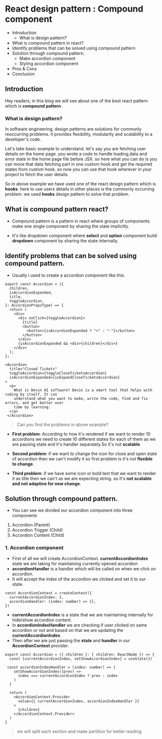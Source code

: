 <!-- type AccordionPropsType = {
  children: React.ReactNode;
  title: string;
  toggleAccordion: () => void;
  isAccordionExpanded: boolean;
}; -->

<!-- # Patterns in react : Compound component -->
# React design pattern : Compound component

- Introduction
  - What is design pattern?
- What is compound pattern in react?
- Identify problems that can be solved using compound pattern
- Solution through compound pattern.
  - Make accordion component
  - Styling accordion component
- Pros & Cons
- Conclusion


## Introduction

Hey readers, in this blog we will see about one of the best 
react pattern which is **compound pattern** .

### What is design pattern?
In software engineering, design patterns are solutions for commonly reoccurring problems. it
provides flexibility, modularity and scalability to a developer's code.

Let's take basic example to understand. let's say you are fetching user details on the home page. you wrote a code to handle loading,data and error state in the home page file before JSX. so here
what you can do is you can move that data fetching part in one custom hook and get the required
states from custom hook. so now you can use that hook wherever in your project to fetch the user 
details.

<!-- Quote -->
So in above example we have used one of the react design pattern which is **hooks**. here 
to use users details in other places is the commonly occurring problem. we used **hooks** design 
pattern to solve that problem.

## What is compound pattern react?
- Compound pattern is a pattern in react where groups of components make one single 
  component by sharing the state implicitly.

- It's like dropdown component where **select** and **option** component build 
  **dropdown** component by sharing the state internally.

## Identify problems that can be solved using compound pattern. 
- Usually i used to create a accordion component like this. 
<!-- - Below is the example of basic **accordion** component. -->

```
export const Accordion = ({
  children,
  isAccordionExpanded,
  title,
  toggleAccordion,
}: AccordionPropsType) => {
  return (
    <div>
      <div onClick={toggleAccordion}>
        {title}
        <button>
          <button>{isAccordionExpanded ? "+" : "-"}</button>
        </button>
      </div>
      {isAccordionExpanded && <div>{children}</div>}
    </div>
  );
};
```

```
<Accordion
  title="Closed Tickets"
  toggleAccordion={toggleCloseTicketsAccordion}
  isAccordionExpanded={isExpandCloseTicketsAccordion}
> 
  <p>
    What is Devin AI software? Devin is a smart tool that helps with coding by itself. It can
    understand what you want to make, write the code, find and fix errors, and get better over
    time by learning.
  </p>
 </Accordion>
```

> Can you find the problems in above example?


- **First problem**: According to how it's rendered if we want to render 10 accordions we need
  to create 10 different states for each of them as we are passing state and it's handler
  separately.So it's not **scalable**

- **Second problem**: if we want to change the icon for close and open state of accordion then
  we can't modify it so first problem is it's not **flexible to change**.

- **Third problem**: if we have some icon or bold text that we want to render it as title then 
  we can't as we are expecting string. so it's **not scalable and not adaptive for new change**.


## Solution through compound pattern.

-  You can see we divided our accordion component into three components
  1. Accordion (Parent) 
  2. Accordion Trigger (Child) 
  3. Accordion Content (Child) 

### 1. Accordion component

- First of all we will create AccordionContext. **currentAccordionIndex** state we
  are taking for maintaining currently opened accordion 
- **accordionHandler** is a handler which will be called on when we click on accordion.
- It will accept the index of the accordion we clicked and set it to our state.

```tsx 
const AccordionContext = createContext({
  currentAccordionIndex: 1,
  accordionHandler: (index: number) => {},
})
```

- **currentAccordionIndex** is a state that we are maintaining internally for hide/show 
  accordion content.
- In **accordionIndexHandler** we are checking if user clicked on same accordion or not and 
  based on that we are updating the **currentAccordionIndex**.
- Then after we are just passing the **state** and **handler** in our **AccordionContext** 
  provider.

```tsx 
export const Accordion = ({ children }: { children: ReactNode }) => {
  const [currentAccordionIndex, setShowAccordionIndex] = useState(1)

 const accordionIndexHandler = (index: number) => {
    setShowAccordionIndex((prev) =>
      index === currentAccordionIndex ? prev : index
    )
  } 

  return (
    <AccordionContext.Provider
      value={{ currentAccordionIndex, accordionIndexHandler }}
    >
      {children}
    </AccordionContext.Provider>
  )
}
```

> we will split each section and make partition for better reading.

<!-- - ![Example](./../../../Pictures/Screenshots/Screenshot%20from%202024-03-19%2023-13-40.png) -->

  